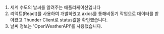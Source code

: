 1. 세계 수도의 날씨를 알려주는 애플리케이션입니다
2. 리액트(React)를 사용하여 개발하였고 axios를 통해비동기 작업으로 데이터를 받아왔고 Thunder Client로 status값을 확인했습니다.
3. 날씨 정보는 'OpenWeatherAPI'를 사용했습니다. 
